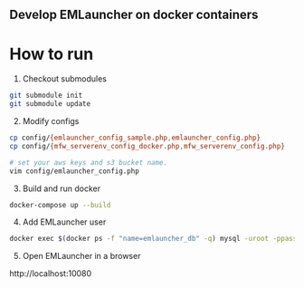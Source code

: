 Develop EMLauncher on docker containers
---

# How to run

1. Checkout submodules
```sh
git submodule init
git submodule update
```

2. Modify configs
```sh
cp config/{emlauncher_config_sample.php,emlauncher_config.php}
cp config/{mfw_serverenv_config_docker.php,mfw_serverenv_config.php}

# set your aws keys and s3 bucket name.
vim config/emlauncher_config.php
```

3. Build and run docker
```sh
docker-compose up --build
```

4. Add EMLauncher user
```sh
docker exec $(docker ps -f "name=emlauncher_db" -q) mysql -uroot -ppassword emlauncher -e "INSERT INTO user_pass (mail) VALUES ('your-name@example.com');"
```

5. Open EMLauncher in a browser

http://localhost:10080

